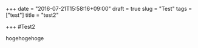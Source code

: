 +++
date = "2016-07-21T15:58:16+09:00"
draft = true
slug = "Test"
tags = ["test"]
title = "test2"

+++
#Test2

hogehogehoge

